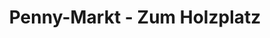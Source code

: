 ---
title: "Penny-Markt - Zum Holzplatz"
url: /sassenburg/penny-markt-zum-holzplatz/
shop: Supermarkt
---